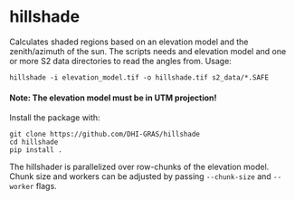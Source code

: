 # hillshade

Calculates shaded regions based on an elevation model and the zenith/azimuth of the sun.
The scripts needs and elevation model and one or more S2 data directories to read the angles from.
Usage:

    hillshade -i elevation_model.tif -o hillshade.tif s2_data/*.SAFE

#### Note: The elevation model must be in UTM projection!

Install the package with:

    git clone https://github.com/DHI-GRAS/hillshade
    cd hillshade
    pip install .

The hillshader is parallelized over row-chunks of the elevation model.
Chunk size and workers can be adjusted by passing `--chunk-size` and `--worker` flags.
